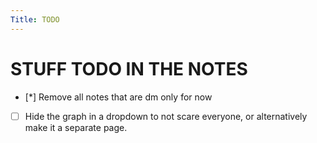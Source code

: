 ```yaml
---
Title: TODO
---
```


# STUFF TODO IN THE NOTES
- [*] Remove all notes that are dm only for now
- [ ] Hide the graph in a dropdown to not scare everyone, or alternatively make it a separate page.